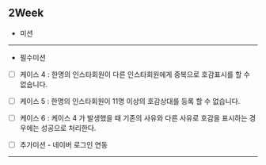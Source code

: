 ## 2Week

* 미션
---
-  필수미션 
- [ ] 케이스 4 : 한명의 인스타회원이 다른 인스타회원에게 중복으로 호감표시를 할 수 없습니다.

- [ ] 케이스 5 : 한명의 인스타회원이 11명 이상의 호감상대를 등록 할 수 없습니다.

- [ ] 케이스 6 : 케이스 4 가 발생했을 때 기존의 사유와 다른 사유로 호감을 표시하는 경우에는 성공으로 처리한다.


- [ ] 추가미션 - 네이버 로그인 연동 
---
   

